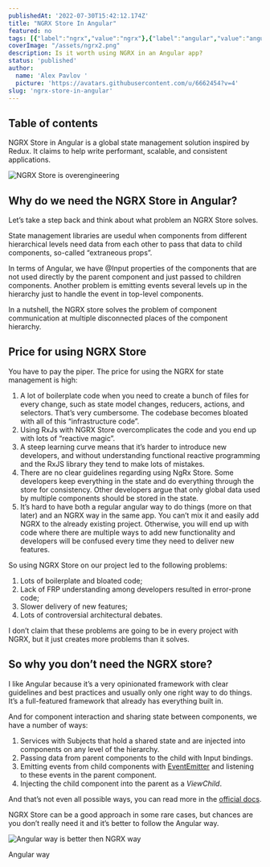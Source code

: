 ```yaml
---
publishedAt: '2022-07-30T15:42:12.174Z'
title: "NGRX Store In Angular"
featured: no
tags: [{"label":"ngrx","value":"ngrx"},{"label":"angular","value":"angular"}]
coverImage: "/assets/ngrx2.png"
description: Is it worth using NGRX in an Angular app?
status: 'published'
author:
  name: 'Alex Pavlov '
  picture: 'https://avatars.githubusercontent.com/u/6662454?v=4'
slug: 'ngrx-store-in-angular'
---
```


## Table of contents

NGRX Store in Angular is a global state management solution inspired by Redux. It claims to help write performant, scalable, and consistent applications.

![NGRX Store is overengineering](/assets/chart.jpeg)

## Why do we need the NGRX Store in Angular?

Let’s take a step back and think about what problem an NGRX Store solves.

State management libraries are usedul when components from different hierarchical levels need data from each other to pass that data to child components, so-called “extraneous props”.

In terms of Angular, we have @Input properties of the components that are not used directly by the parent component and just passed to children components. Another problem is emitting events several levels up in the hierarchy just to handle the event in top-level components.

In a nutshell, the NGRX store solves the problem of component communication at multiple disconnected places of the component hierarchy.

## Price for using NGRX Store

You have to pay the piper. The price for using the NGRX for state management is high:

1. A lot of boilerplate code when you need to create a bunch of files for every change, such as state model changes, reducers, actions, and selectors. That’s very cumbersome. The codebase becomes bloated with all of this “infrastructure code”.
2. Using RxJs with NGRX Store overcomplicates the code and you end up with lots of “reactive magic”.
3. A steep learning curve means that it’s harder to introduce new developers, and without understanding functional reactive programming and the RxJS library they tend to make lots of mistakes.
4. There are no clear guidelines regarding using NgRx Store. Some developers keep everything in the state and do everything through the store for consistency. Other developers argue that only global data used by multiple components should be stored in the state.
5. It’s hard to have both a regular angular way to do things (more on that later) and an NGRX way in the same app. You can’t mix it and easily add NGRX to the already existing project. Otherwise, you will end up with code where there are multiple ways to add new functionality and developers will be confused every time they need to deliver new features.

So using NGRX Store on our project led to the following problems:

1. Lots of boilerplate and bloated code;
2. Lack of FRP understanding among developers resulted in error-prone code;
3. Slower delivery of new features;
4. Lots of controversial architectural debates.

I don’t claim that these problems are going to be in every project with NGRX, but it just creates more problems than it solves.

## So why you don’t need the NGRX store?

I like Angular because it’s a very opinionated framework with clear guidelines and best practices and usually only one right way to do things. It’s a full-featured framework that already has everything built in.

And for component interaction and sharing state between components, we have a number of ways:

1. Services with Subjects that hold a shared state and are injected into components on any level of the hierarchy.
2. Passing data from parent components to the child with Input bindings.
3. Emitting events from child components with [EventEmitter](https://angular.io/api/core/EventEmitter) and listening to these events in the parent component.
4. Injecting the child component into the parent as a *ViewChild*.

And that’s not even all possible ways, you can read more in the [official docs](https://angular.io/guide/component-interaction#component-interaction "undefined").

NGRX Store can be a good approach in some rare cases, but chances are you don’t really need it and it’s better to follow the Angular way.

![Angular way is better then NGRX way](/assets/way.jpeg)

Angular way
